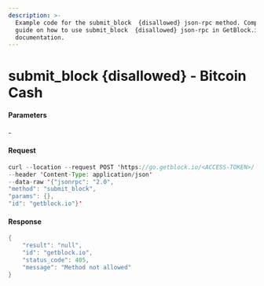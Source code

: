 ```yaml
---
description: >-
  Example code for the submit_block  {disallowed} json-rpc method. Сomplete
  guide on how to use submit_block  {disallowed} json-rpc in GetBlock.io Web3
  documentation.
---
```


# submit\_block {disallowed} - Bitcoin Cash

#### Parameters

\-

#### Request

```java
curl --location --request POST 'https://go.getblock.io/<ACCESS-TOKEN>/' 
--header 'Content-Type: application/json' 
--data-raw '{"jsonrpc": "2.0",
"method": "submit_block",
"params": {},
"id": "getblock.io"}'
```

#### Response

```java
{
    "result": "null",
    "id": "getblock.io",
    "status_code": 405,
    "message": "Method not allowed"
}
```
